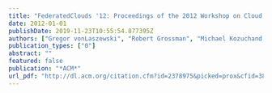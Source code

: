 ```yaml
---
title: "FederatedClouds '12: Proceedings of the 2012 Workshop on Cloud Services, Federation, and the 8th Open Cirrus Summit"
date: 2012-01-01
publishDate: 2019-11-23T10:55:54.877395Z
authors: ["Gregor vonLaszewski", "Robert Grossman", "Michael Kozuchand Rick McGeerand Dejan Milojicic"]
publication_types: ["0"]
abstract: ""
featured: false
publication: "*ACM*"
url_pdf: "http://dl.acm.org/citation.cfm?id=2378975&picked=prox&cfid=389635474&cftoken=32712991"
---
```


